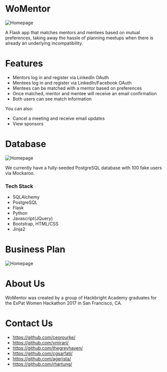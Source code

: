 # WoMentor

![Homepage](/static/img/homepage.png)

A Flask app that matches mentors and mentees based on mutual preferences, taking away the hassle of planning meetups when there is already an underlying incompatibility.

# Features

  - Mentors log in and register via LinkedIn OAuth
  - Mentees log in and register via LinkedIn/Facebook OAuth
  - Mentees can be matched with a mentor based on preferences
  - Once matched, mentor and mentee will receive an email confirmation
  - Both users can see match information
 
You can also:
  - Cancel a meeting and receive email updates
  - View sponsors

# Database

![Homepage](/static/img/database.png)

We currently have a fully-seeded PostgreSQL database with 100 fake users via Mockaroo. 

### Tech Stack
- SQLAlchemy
- PostgreSQL
- Flask
- Python
- Javascript(JQuery)
- Bootstrap, HTML/CSS
- Jinja2

# Business Plan

![Homepage](/static/img/businessplan.png)

# About Us

WoMentor was created by a group of Hackbright Academy graduates for the ExPat Women Hackathon 2017 in San Francisco, CA.

# Contact Us

- https://github.com/ceorourke/
- https://github.com/vmirari/
- https://github.com/thegreyhaven/
- https://github.com/cgsarfati/
- https://github.com/agerista/
- https://github.com/rhartung/
